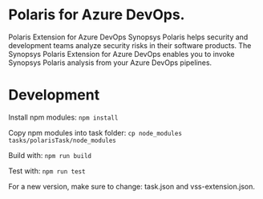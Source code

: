 # Polaris for Azure DevOps.

Polaris Extension for Azure DevOps Synopsys Polaris helps security and development teams analyze security risks in their software products. The Synopsys Polaris Extension for Azure DevOps enables you to invoke Synopsys Polaris analysis from your Azure DevOps pipelines.

# Development

Install npm modules: `npm install`

Copy npm modules into task folder: `cp node_modules tasks/polarisTask/node_modules`

Build with: `npm run build`

Test with: `npm run test`

For a new version, make sure to change: task.json and vss-extension.json.
